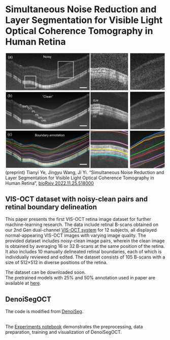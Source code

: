# Simultaneous Noise Reduction and Layer Segmentation for Visible Light Optical Coherence Tomography in Human Retina
![Teaser: DenoiSeg](figs/dataset_1.png)
(preprint) Tianyi Ye, Jingyu Wang, Ji Yi. “Simultaneous Noise Reduction and Layer Segmentation for Visible Light
Optical Coherence Tomography in Human Retina”, [bioRxiv 2022.11.25.518000](https://www.biorxiv.org/content/10.1101/2022.11.25.518000v1)

## VIS-OCT dataset with noisy-clean pairs and retinal boundary delineation

This paper presents the first VIS-OCT retina image dataset for further machine-learning research. The data include retinal B-scans obtained on our 2nd Gen dual-channel [VIS-OCT system](https://www.biorxiv.org/content/10.1101/2022.10.05.511048v1) for 12 subjects, all displayed normal-appearing VIS-OCT images with varying image quality. The provided dataset includes noisy-clean image pairs, wherein the clean image is obtained by averaging 16 or 32 B-scans at the same position of the retina. It also includes 10 manually delineated retinal boundaries, each of which is individually reviewed and edited. The dataset consists of 105 B-scans with a size of 512×512 in diverse positions of the retina.

The dataset can be downloaded soon. 
<br/>The pretrained models with 25% and 50% annotation used in paper are available at [here](https://drive.google.com/drive/folders/18nZEOx4yq5V9Kuk9JZTolLQriQfwULVn?usp=sharing).

## DenoiSegOCT
The code is modified from [DenoiSeg](https://arxiv.org/abs/2005.02987).  

<br/>The [Experiments notebook](https://github.com/TianyiYe98/DenoisegOCT/blob/main/Experiments.ipynb) demonstrates the preprocessing, data preparation, training and visualization of DenoiSegOCT. 
